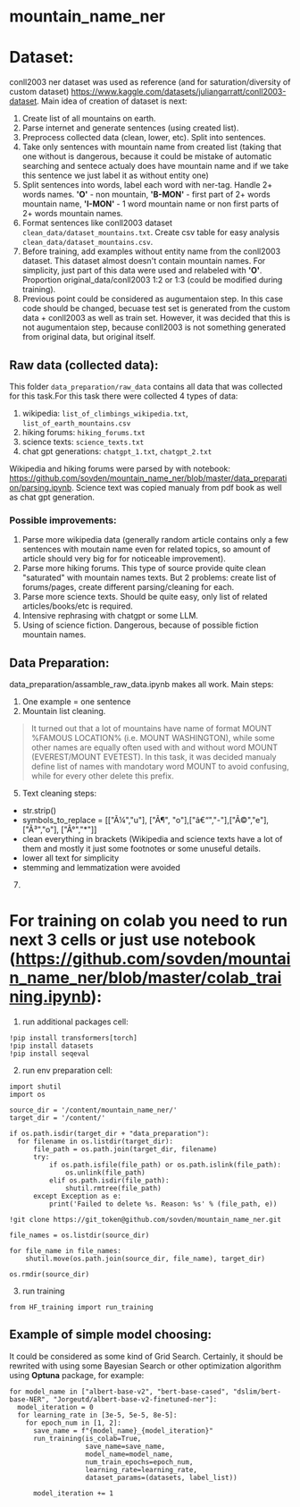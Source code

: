 # mountain_name_ner
# Dataset:
conll2003 ner dataset was used as reference (and for saturation/diversity of custom dataset) https://www.kaggle.com/datasets/juliangarratt/conll2003-dataset. Main idea of creation of dataset is next:
1. Create list of all mountains on earth.
2. Parse internet and generate sentences (using created list).
3. Preprocess collected data (clean, lower, etc). Split into sentences.
4. Take only sentences with mountain name from created list (taking that one without is dangerous, because it could be mistake of automatic searching and sentece actualy does have mountain name and if we take this sentence we just label it as without entity one)
5. Split sentences into words, label each word with ner-tag. Handle 2+ words names. **'O'** - non mountain, **'B-MON'** - first part of 2+ words mountain name, **'I-MON'** - 1 word mountain name or non first parts of 2+ words mountain names.
6. Format sentences like conll2003 dataset ```clean_data/dataset_mountains.txt```. Create csv table for easy analysis ```clean_data/dataset_mountains.csv```.
7. Before training, add examples without entity name from the conll2003 dataset. This dataset almost doesn't contain mountain names. For simplicity, just part of this data were used and relabeled with **'O'**. Proportion original_data/conll2003 1:2 or 1:3 (could be modified during training).
8. Previous point could be considered as augumentaion step. In this case code should be changed, becuase test set is generated from the custom data + conll2003 as well as train set. However, it was decided that this is not augumentaion step, because conll2003 is not something generated from original data, but original itself. 

## Raw data (collected data):
This folder ```data_preparation/raw_data``` contains all data that was collected for this task.For this task there were collected 4 types of data:
1. wikipedia: ```list_of_climbings_wikipedia.txt```, ```list_of_earth_mountains.csv```
2. hiking forums: ```hiking_forums.txt```
3. science texts: ```science_texts.txt```
4. chat gpt generations: ```chatgpt_1.txt```, ```chatgpt_2.txt```

Wikipedia and hiking forums were parsed by with notebook: https://github.com/sovden/mountain_name_ner/blob/master/data_preparation/parsing.ipynb.
Science text was copied manualy from pdf book as well as chat gpt generation.

### Possible improvements:
1. Parse more wikipedia data (generally random article contains only a few sentences with moutain name even for related topics, so amount of article should very big for for noticeable improvement).
2. Parse more hiking forums. This type of source provide quite clean "saturated" with mountain names texts. But 2 problems: create list of forums/pages, create different parsing/cleaning for each.
3. Parse more science texts. Should be quite easy, only list of related articles/books/etc is required.
4. Intensive rephrasing with chatgpt or some LLM.
5. Using of science fiction. Dangerous, because of possible fiction mountain names.

## Data Preparation:
data_preparation/assamble_raw_data.ipynb makes all work. Main steps:
1. One example = one sentence
4. Mountain list cleaning.
> It turned out that a lot of mountains have name of format MOUNT %FAMOUS LOCATION% (i.e. MOUNT WASHINGTON), while some other names are equally often used with and without word MOUNT (EVEREST/MOUNT EVETEST). In this task, it was decided manualy define list of names with mandotary word MOUNT to avoid confusing, while for every other delete this prefix.
5. Text cleaning steps:
- str.strip()
- symbols_to_replace = [["Ã¼","u"], ["Ã¶", "o"],["â€“","-"],["Ã©","e"], ["Ã³","o"], ["Â°","*"]]
- clean everything in brackets (Wikipedia and science texts have a lot of them and mostly it just some footnotes or some unuseful details.
- lower all text for simplicity
- stemming and lemmatization were avoided 
7.

# For training on colab you need to run next 3 cells or just use notebook (https://github.com/sovden/mountain_name_ner/blob/master/colab_training.ipynb):
1. run additional packages cell:
```
!pip install transformers[torch]
!pip install datasets
!pip install seqeval
```
2. run env preparation cell:
```
import shutil
import os

source_dir = '/content/mountain_name_ner/'
target_dir = '/content/'

if os.path.isdir(target_dir + "data_preparation"):
  for filename in os.listdir(target_dir):
      file_path = os.path.join(target_dir, filename)
      try:
          if os.path.isfile(file_path) or os.path.islink(file_path):
              os.unlink(file_path)
          elif os.path.isdir(file_path):
              shutil.rmtree(file_path)
      except Exception as e:
          print('Failed to delete %s. Reason: %s' % (file_path, e))

!git clone https://git_token@github.com/sovden/mountain_name_ner.git

file_names = os.listdir(source_dir)
    
for file_name in file_names:
    shutil.move(os.path.join(source_dir, file_name), target_dir)

os.rmdir(source_dir)
```
3. run training
```
from HF_training import run_training
```
## Example of simple model choosing:
It could be considered as some kind of Grid Search. Certainly, it should be rewrited with using some Bayesian Search or other optimization algorithm using **Optuna** package, for example:
```
for model_name in ["albert-base-v2", "bert-base-cased", "dslim/bert-base-NER", "Jorgeutd/albert-base-v2-finetuned-ner"]:
  model_iteration = 0
  for learning_rate in [3e-5, 5e-5, 8e-5]:
    for epoch_num in [1, 2]:
      save_name = f"{model_name}_{model_iteration}"
      run_training(is_colab=True,
                   save_name=save_name,
                   model_name=model_name,
                   num_train_epochs=epoch_num,
                   learning_rate=learning_rate,
                   dataset_params=(datasets, label_list))
      
      model_iteration += 1
```
